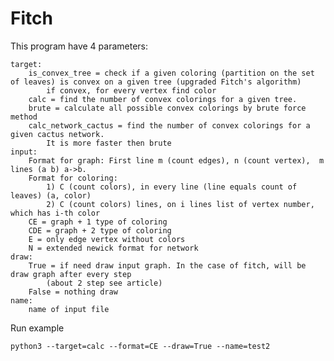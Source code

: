 # Fitch

This program have 4 parameters:

    target:        
        is_convex_tree = check if a given coloring (partition on the set of leaves) is convex on a given tree (upgraded Fitch's algorithm)
            if convex, for every vertex find color
        calc = find the number of convex colorings for a given tree. 
        brute = calculate all possible convex colorings by brute force method
        calc_network_cactus = find the number of convex colorings for a given cactus network.
            It is more faster then brute
    input:
        Format for graph: First line m (count edges), n (count vertex),  m lines (a b) a->b.
        Format for coloring:
            1) C (count colors), in every line (line equals count of leaves) (a, color)
            2) C (count colors) lines, on i lines list of vertex number, which has i-th color
        CE = graph + 1 type of coloring
        CDE = graph + 2 type of coloring
        E = only edge vertex without colors
        N = extended newick format for network
    draw:
        True = if need draw input graph. In the case of fitch, will be draw graph after every step
            (about 2 step see article)
        False = nothing draw
    name:
        name of input file

Run example

    python3 --target=calc --format=CE --draw=True --name=test2